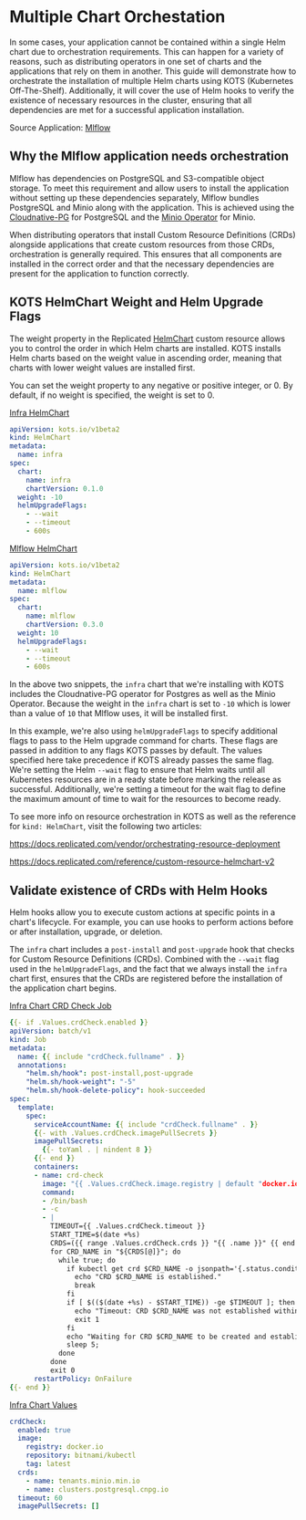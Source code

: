 # Multiple Chart Orchestation

In some cases, your application cannot be contained within a single Helm chart due to orchestration requirements. This can happen for a variety of reasons, such as distributing operators in one set of charts and the applications that rely on them in another. This guide will demonstrate how to orchestrate the installation of multiple Helm charts using KOTS (Kubernetes Off-The-Shelf). Additionally, it will cover the use of Helm hooks to verify the existence of necessary resources in the cluster, ensuring that all dependencies are met for a successful application installation.

Source Application: [Mlflow](https://github.com/replicatedhq/platform-examples/blob/main/applications/mlflow)

## Why the Mlflow application needs orchestration

Mlflow has dependencies on PostgreSQL and S3-compatible object storage. To meet this requirement and allow users to install the application without setting up these dependencies separately, Mlflow bundles PostgreSQL and Minio along with the application. This is achieved using the [Cloudnative-PG](https://github.com/cloudnative-pg/cloudnative-pg) for PostgreSQL and the [Minio Operator](https://github.com/minio/operator/tree/master) for Minio.

When distributing operators that install Custom Resource Definitions (CRDs) alongside applications that create custom resources from those CRDs, orchestration is generally required. This ensures that all components are installed in the correct order and that the necessary dependencies are present for the application to function correctly.

## KOTS HelmChart Weight and Helm Upgrade Flags

The weight property in the Replicated [HelmChart](https://docs.replicated.com/reference/custom-resource-helmchart-v2) custom resource allows you to control the order in which Helm charts are installed. KOTS installs Helm charts based on the weight value in ascending order, meaning that charts with lower weight values are installed first.

You can set the weight property to any negative or positive integer, or 0. By default, if no weight is specified, the weight is set to 0.

[Infra HelmChart](https://github.com/replicatedhq/platform-examples/blob/main/applications/mlflow/kots/infra-chart.yaml)
```yaml
apiVersion: kots.io/v1beta2
kind: HelmChart
metadata:
  name: infra
spec:
  chart:
    name: infra
    chartVersion: 0.1.0
  weight: -10
  helmUpgradeFlags:
    - --wait
    - --timeout
    - 600s
```

[Mlflow HelmChart](https://github.com/replicatedhq/platform-examples/blob/main/applications/mlflow/kots/mlflow-chart.yaml)
```yaml
apiVersion: kots.io/v1beta2
kind: HelmChart
metadata:
  name: mlflow
spec:
  chart:
    name: mlflow
    chartVersion: 0.3.0
  weight: 10
  helmUpgradeFlags:
    - --wait
    - --timeout
    - 600s
```

In the above two snippets, the `infra` chart that we're installing with KOTS includes the Cloudnative-PG operator for Postgres as well as the Minio Operator. Because the weight in the `infra` chart is set to `-10` which is lower than a value of `10` that Mlflow uses, it will be installed first.

In this example, we're also using `helmUpgradeFlags` to specify additional flags to pass to the Helm upgrade command for charts. These flags are passed in addition to any flags KOTS passes by default. The values specified here take precedence if KOTS already passes the same flag. We're setting the Helm `--wait` flag to ensure that Helm waits until all Kubernetes resources are in a ready state before marking the release as successful. Additionally, we're setting a timeout for the wait flag to define the maximum amount of time to wait for the resources to become ready.

To see more info on resource orchestration in KOTS as well as the reference for `kind: HelmChart`, visit the following two articles:

https://docs.replicated.com/vendor/orchestrating-resource-deployment

https://docs.replicated.com/reference/custom-resource-helmchart-v2

## Validate existence of CRDs with Helm Hooks

Helm hooks allow you to execute custom actions at specific points in a chart's lifecycle. For example, you can use hooks to perform actions before or after installation, upgrade, or deletion.

The `infra` chart includes a `post-install` and `post-upgrade` hook that checks for Custom Resource Definitions (CRDs). Combined with the `--wait` flag used in the `helmUpgradeFlags`, and the fact that we always install the `infra` chart first, ensures that the CRDs are registered before the installation of the application chart begins.

[Infra Chart CRD Check Job](https://github.com/replicatedhq/platform-examples/blob/main/applications/mlflow/chart/infra/templates/crd-check-job.yaml)
```yaml
{{- if .Values.crdCheck.enabled }}
apiVersion: batch/v1
kind: Job
metadata:
  name: {{ include "crdCheck.fullname" . }}
  annotations:
    "helm.sh/hook": post-install,post-upgrade
    "helm.sh/hook-weight": "-5"
    "helm.sh/hook-delete-policy": hook-succeeded
spec:
  template:
    spec:
      serviceAccountName: {{ include "crdCheck.fullname" . }}
      {{- with .Values.crdCheck.imagePullSecrets }}
      imagePullSecrets:
        {{- toYaml . | nindent 8 }}
      {{- end }}
      containers:
      - name: crd-check
        image: "{{ .Values.crdCheck.image.registry | default "docker.io" }}/{{ .Values.crdCheck.image.repository }}:{{ .Values.crdCheck.image.tag | default (printf "v%s" .Chart.AppVersion) }}"
        command:
        - /bin/bash
        - -c
        - |
          TIMEOUT={{ .Values.crdCheck.timeout }}
          START_TIME=$(date +%s)
          CRDS=({{ range .Values.crdCheck.crds }} "{{ .name }}" {{ end }})
          for CRD_NAME in "${CRDS[@]}"; do
            while true; do
              if kubectl get crd $CRD_NAME -o jsonpath='{.status.conditions[?(@.type=="Established")].status}' | grep -q "True"; then
                echo "CRD $CRD_NAME is established."
                break
              fi
              if [ $(($(date +%s) - $START_TIME)) -ge $TIMEOUT ]; then
                echo "Timeout: CRD $CRD_NAME was not established within $TIMEOUT seconds."
                exit 1
              fi
              echo "Waiting for CRD $CRD_NAME to be created and established...";
              sleep 5;
            done
          done
          exit 0
      restartPolicy: OnFailure
{{- end }}
```

[Infra Chart Values](https://github.com/replicatedhq/platform-examples/blob/main/applications/mlflow/chart/infra/values.yaml)
```yaml
crdCheck:
  enabled: true
  image:
    registry: docker.io
    repository: bitnami/kubectl
    tag: latest
  crds:
    - name: tenants.minio.min.io
    - name: clusters.postgresql.cnpg.io
  timeout: 60
  imagePullSecrets: []
```
